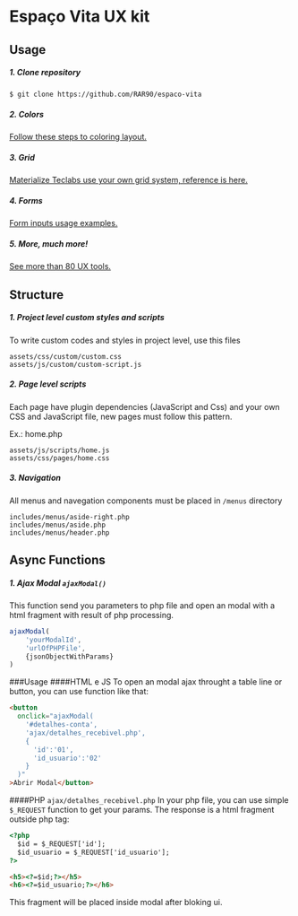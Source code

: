 # Espaço Vita UX kit

## Usage
##### 1. Clone repository
``` bash
$ git clone https://github.com/RAR90/espaco-vita
```
##### 2. Colors
[Follow these steps to coloring layout.](https://teclabs.com.br/html/materialize.teclabs/css-color.html)

##### 3. Grid
[Materialize Teclabs use your own grid system, reference is here.](https://teclabs.com.br/html/materialize.teclabs/css-grid.html)

##### 4. Forms
[Form inputs usage examples.](https://teclabs.com.br/html/materialize.teclabs/form-layouts.html)

##### 5. More, much more!
[See more than 80 UX tools.](https://teclabs.com.br/html/materialize.teclabs)

## Structure
##### 1. Project level custom styles and scripts

To write custom codes and styles in project level, use this files
```
assets/css/custom/custom.css
assets/js/custom/custom-script.js
```

##### 2. Page level scripts

Each page have plugin dependencies (JavaScript and Css) and your own CSS and JavaScript file, new pages must follow this pattern.

Ex.: home.php
```
assets/js/scripts/home.js
assets/css/pages/home.css
```

##### 3. Navigation

All menus and navegation components must be placed in `/menus` directory
```
includes/menus/aside-right.php
includes/menus/aside.php
includes/menus/header.php
```


## Async Functions
##### 1. Ajax Modal `ajaxModal()`

This function send you parameters to php file and open an modal with a html fragment with result of php processing.

```js
ajaxModal(
	'yourModalId',
	'urlOfPHPFile',
	{jsonObjectWithParams}
)
```
###Usage
####HTML e JS
To open an modal ajax throught a table line or button, you can use  function like that:

```html
<button
  onclick="ajaxModal(
    '#detalhes-conta',
    'ajax/detalhes_recebivel.php',
    {
      'id':'01',
      'id_usuario':'02'
    }
  )"
>Abrir Modal</button>
```
####PHP `ajax/detalhes_recebivel.php`
In your php file, you can use simple `$_REQUEST` function to get your params. The response is a html fragment outside php tag:

```html
<?php
  $id = $_REQUEST['id'];
  $id_usuario = $_REQUEST['id_usuario'];
?>

<h5><?=$id;?></h5>
<h6><?=$id_usuario;?></h6>
```

This fragment will be placed inside modal after bloking ui.

